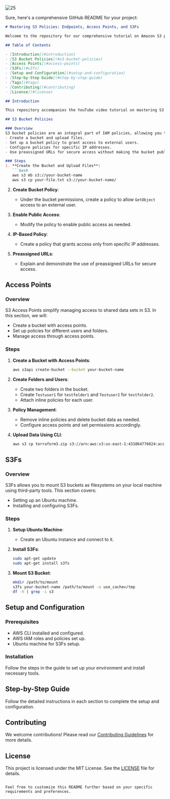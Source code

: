 ![25](https://github.com/saikiranpi/mastering-aws/assets/109568252/4ffe00e8-c6af-4504-9155-3e08d9a83d07)


Sure, here's a comprehensive GitHub README for your project:

```markdown
# Mastering S3 Policies: Endpoints, Access Points, and S3Fs

Welcome to the repository for our comprehensive tutorial on Amazon S3 policies and access management! This guide will walk you through the steps to create and manage S3 bucket policies, use S3 Access Points, and mount S3 as a filesystem using third-party tools.

## Table of Contents

- [Introduction](#introduction)
- [S3 Bucket Policies](#s3-bucket-policies)
- [Access Points](#access-points)
- [S3Fs](#s3fs)
- [Setup and Configuration](#setup-and-configuration)
- [Step-by-Step Guide](#step-by-step-guide)
- [Tags](#tags)
- [Contributing](#contributing)
- [License](#license)

## Introduction

This repository accompanies the YouTube video tutorial on mastering S3 policies, endpoints, and S3Fs. Follow along to learn how to securely manage access to your S3 buckets and integrate them with your workflows.

## S3 Bucket Policies

### Overview
S3 bucket policies are an integral part of IAM policies, allowing you to control access to your S3 resources. In this section, we will:
- Create a bucket and upload files.
- Set up a bucket policy to grant access to external users.
- Configure policies for specific IP addresses.
- Use preassigned URLs for secure access without making the bucket public.

### Steps
1. **Create the Bucket and Upload Files**:
   ```bash
   aws s3 mb s3://your-bucket-name
   aws s3 cp your-file.txt s3://your-bucket-name/
   ```

2. **Create Bucket Policy**:
   - Under the bucket permissions, create a policy to allow `GetObject` access to an external user.

3. **Enable Public Access**:
   - Modify the policy to enable public access as needed.

4. **IP-Based Policy**:
   - Create a policy that grants access only from specific IP addresses.

5. **Preassigned URLs**:
   - Explain and demonstrate the use of preassigned URLs for secure access.

## Access Points

### Overview
S3 Access Points simplify managing access to shared data sets in S3. In this section, we will:
- Create a bucket with access points.
- Set up policies for different users and folders.
- Manage access through access points.

### Steps
1. **Create a Bucket with Access Points**:
   ```bash
   aws s3api create-bucket --bucket your-bucket-name
   ```

2. **Create Folders and Users**:
   - Create two folders in the bucket.
   - Create `Testuser1` for `testfolder1` and `Testuser2` for `testfolder2`.
   - Attach inline policies for each user.

3. **Policy Management**:
   - Remove inline policies and delete bucket data as needed.
   - Configure access points and set permissions accordingly.

4. **Upload Data Using CLI**:
   ```bash
   aws s3 cp terraform3.zip s3://arn:aws:s3:us-east-1:431064776024:accesspoint/accesspointtesting1/folder1/terraform3.zip
   ```

## S3Fs

### Overview
S3Fs allows you to mount S3 buckets as filesystems on your local machine using third-party tools. This section covers:
- Setting up an Ubuntu machine.
- Installing and configuring S3Fs.

### Steps
1. **Setup Ubuntu Machine**:
   - Create an Ubuntu instance and connect to it.

2. **Install S3Fs**:
   ```bash
   sudo apt-get update
   sudo apt-get install s3fs
   ```

3. **Mount S3 Bucket**:
   ```bash
   mkdir /path/to/mount
   s3fs your-bucket-name /path/to/mount -o use_cache=/tmp
   df -h | grep -i s3
   ```

## Setup and Configuration

### Prerequisites
- AWS CLI installed and configured.
- AWS IAM roles and policies set up.
- Ubuntu machine for S3Fs setup.

### Installation
Follow the steps in the guide to set up your environment and install necessary tools.

## Step-by-Step Guide
Follow the detailed instructions in each section to complete the setup and configuration.


## Contributing

We welcome contributions! Please read our [Contributing Guidelines](CONTRIBUTING.md) for more details.

## License

This project is licensed under the MIT License. See the [LICENSE](LICENSE) file for details.
```

Feel free to customize this README further based on your specific requirements and preferences.
